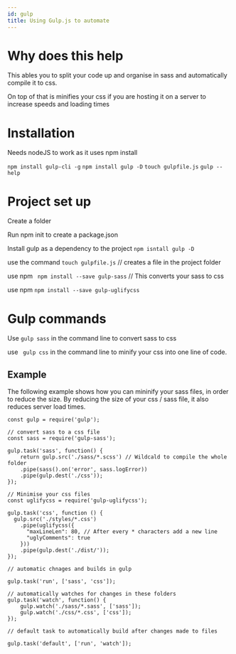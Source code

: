 ```yaml
---
id: gulp
title: Using Gulp.js to automate
---
```

# Why does this help

This ables you to split your code up and organise in sass and automatically compile it to css. 

On top of that is minifies your css if you are hosting it on a server to increase speeds and loading times

# Installation

Needs nodeJS to work as it uses npm install

``` npm install gulp-cli -g ``` 
``` npm install gulp -D ```
``` touch gulpfile.js ```
``` gulp --help ```

# Project set up

Create a folder

Run npm init to create a package.json

Install gulp as a dependency to the project ``` npm isntall gulp -D ```

use the command ``` touch gulpfile.js ``` // creates a file in the project folder 

use npm ``` npm install --save gulp-sass``` // This converts your sass to css

use npm ``` npm install --save gulp-uglifycss ```

# Gulp commands

Use ```gulp sass``` in the command line to convert sass to css

use ``` gulp css``` in the command line to minify your css into one line of code.

## Example 

The following example shows how you can mininify your sass files, in order to reduce the size. 
By reducing the size of your css / sass file, it also reduces server load times.

```
const gulp = require('gulp');

// convert sass to a css file 
const sass = require('gulp-sass');

gulp.task('sass', function() {
    return gulp.src('./sass/*.scss') // Wildcald to compile the whole folder
    .pipe(sass().on('error', sass.logError))
    .pipe(gulp.dest('./css'));
});

// Minimise your css files
const uglifycss = require('gulp-uglifycss');
 
gulp.task('css', function () {
  gulp.src('./styles/*.css')
    .pipe(uglifycss({
      "maxLineLen": 80, // After every * characters add a new line
      "uglyComments": true
    }))
    .pipe(gulp.dest('./dist/'));
});

// automatic chnages and builds in gulp

gulp.task('run', ['sass', 'css']);

// automatically watches for changes in these folders 
gulp.task('watch', function() {
    gulp.watch('./sass/*.sass', ['sass']);
    gulp.watch('./css/*.css', ['css']);
});

// default task to automatically build after changes made to files

gulp.task('default', ['run', 'watch']);
```
